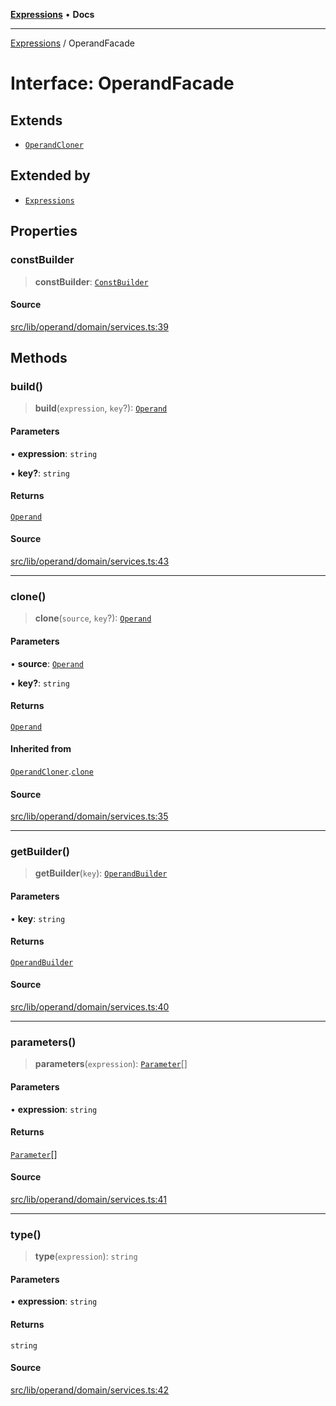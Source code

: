 [**Expressions**](../README.md) • **Docs**

***

[Expressions](../README.md) / OperandFacade

# Interface: OperandFacade

## Extends

- [`OperandCloner`](OperandCloner.md)

## Extended by

- [`Expressions`](Expressions.md)

## Properties

### constBuilder

> **constBuilder**: [`ConstBuilder`](ConstBuilder.md)

#### Source

[src/lib/operand/domain/services.ts:39](https://github.com/data7expressions/3xpr/blob/7acee0c2886cdd6f6b6d4a83a1fd843738c9d027/src/lib/operand/domain/services.ts#L39)

## Methods

### build()

> **build**(`expression`, `key`?): [`Operand`](../classes/Operand.md)

#### Parameters

• **expression**: `string`

• **key?**: `string`

#### Returns

[`Operand`](../classes/Operand.md)

#### Source

[src/lib/operand/domain/services.ts:43](https://github.com/data7expressions/3xpr/blob/7acee0c2886cdd6f6b6d4a83a1fd843738c9d027/src/lib/operand/domain/services.ts#L43)

***

### clone()

> **clone**(`source`, `key`?): [`Operand`](../classes/Operand.md)

#### Parameters

• **source**: [`Operand`](../classes/Operand.md)

• **key?**: `string`

#### Returns

[`Operand`](../classes/Operand.md)

#### Inherited from

[`OperandCloner`](OperandCloner.md).[`clone`](OperandCloner.md#clone)

#### Source

[src/lib/operand/domain/services.ts:35](https://github.com/data7expressions/3xpr/blob/7acee0c2886cdd6f6b6d4a83a1fd843738c9d027/src/lib/operand/domain/services.ts#L35)

***

### getBuilder()

> **getBuilder**(`key`): [`OperandBuilder`](OperandBuilder.md)

#### Parameters

• **key**: `string`

#### Returns

[`OperandBuilder`](OperandBuilder.md)

#### Source

[src/lib/operand/domain/services.ts:40](https://github.com/data7expressions/3xpr/blob/7acee0c2886cdd6f6b6d4a83a1fd843738c9d027/src/lib/operand/domain/services.ts#L40)

***

### parameters()

> **parameters**(`expression`): [`Parameter`](Parameter.md)[]

#### Parameters

• **expression**: `string`

#### Returns

[`Parameter`](Parameter.md)[]

#### Source

[src/lib/operand/domain/services.ts:41](https://github.com/data7expressions/3xpr/blob/7acee0c2886cdd6f6b6d4a83a1fd843738c9d027/src/lib/operand/domain/services.ts#L41)

***

### type()

> **type**(`expression`): `string`

#### Parameters

• **expression**: `string`

#### Returns

`string`

#### Source

[src/lib/operand/domain/services.ts:42](https://github.com/data7expressions/3xpr/blob/7acee0c2886cdd6f6b6d4a83a1fd843738c9d027/src/lib/operand/domain/services.ts#L42)
